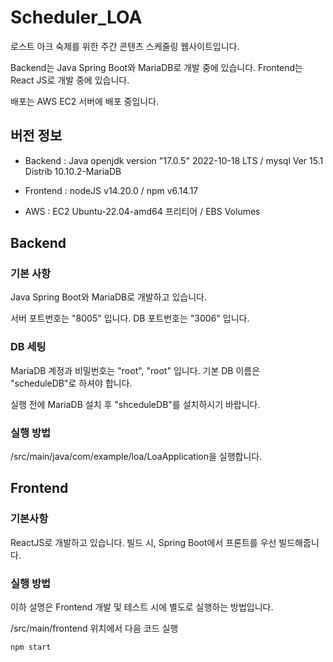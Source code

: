 # Scheduler_LOA

로스트 아크 숙제를 위한 주간 콘텐츠 스케줄링 웹사이트입니다.

Backend는 Java Spring Boot와 MariaDB로 개발 중에 있습니다.
Frontend는 React JS로 개발 중에 있습니다.

배포는 AWS EC2 서버에 배포 중입니다.

## 버전 정보

- Backend
: Java openjdk version "17.0.5" 2022-10-18 LTS / mysql Ver 15.1 Distrib 10.10.2-MariaDB

- Frontend
: nodeJS v14.20.0 / npm v6.14.17

- AWS
: EC2 Ubuntu-22.04-amd64 프리티어 / EBS Volumes

## Backend

### 기본 사항

Java Spring Boot와 MariaDB로 개발하고 있습니다.

서버 포트번호는 "8005" 입니다.
DB 포트번호는 "3006" 입니다.

### DB 세팅

MariaDB 계정과 비밀번호는 "root", "root" 입니다.
기본 DB 이름은 "scheduleDB"로 하셔야 합니다.

실행 전에 MariaDB 설치 후 "shceduleDB"를 설치하시기 바랍니다.

### 실행 방법
    
/src/main/java/com/example/loa/LoaApplication을 실행합니다.

## Frontend

### 기본사항

ReactJS로 개발하고 있습니다.
빌드 시, Spring Boot에서 프론트를 우선 빌드해줍니다.

### 실행 방법

이하 설명은 Frontend 개발 및 테스트 시에 별도로 실행하는 방법입니다.

/src/main/frontend 위치에서 다음 코드 실행

```bash
npm start
```

